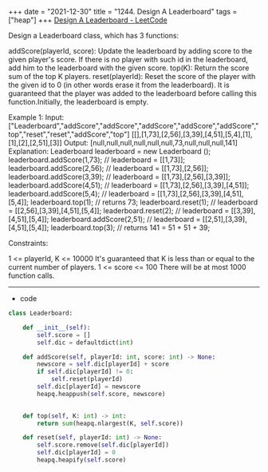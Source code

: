 +++ 
date = "2021-12-30"
title = "1244. Design A Leaderboard"
tags = ["heap"]
+++
[Design A Leaderboard - LeetCode](https://leetcode.com/problems/design-a-leaderboard/)

Design a Leaderboard class, which has 3 functions:

 addScore(playerId, score): Update the leaderboard by adding score to the given player's score. If there is no player with such id in the leaderboard, add him to the leaderboard with the given score.
 top(K): Return the score sum of the top K players.
 reset(playerId): Reset the score of the player with the given id to 0 (in other words erase it from the leaderboard). It is guaranteed that the player was added to the leaderboard before calling this function.Initially, the leaderboard is empty.
 
Example 1:
Input:  ["Leaderboard","addScore","addScore","addScore","addScore","addScore","top","reset","reset","addScore","top"] [[],[1,73],[2,56],[3,39],[4,51],[5,4],[1],[1],[2],[2,51],[3]] Output:  [null,null,null,null,null,null,73,null,null,null,141] Explanation:  Leaderboard leaderboard = new Leaderboard (); leaderboard.addScore(1,73); // leaderboard = [[1,73]]; leaderboard.addScore(2,56); // leaderboard = [[1,73],[2,56]]; leaderboard.addScore(3,39); // leaderboard = [[1,73],[2,56],[3,39]]; leaderboard.addScore(4,51); // leaderboard = [[1,73],[2,56],[3,39],[4,51]]; leaderboard.addScore(5,4); // leaderboard = [[1,73],[2,56],[3,39],[4,51],[5,4]]; leaderboard.top(1); // returns 73; leaderboard.reset(1); // leaderboard = [[2,56],[3,39],[4,51],[5,4]]; leaderboard.reset(2); // leaderboard = [[3,39],[4,51],[5,4]]; leaderboard.addScore(2,51); // leaderboard = [[2,51],[3,39],[4,51],[5,4]]; leaderboard.top(3); // returns 141 = 51 + 51 + 39; 
 
Constraints:

 1 <= playerId, K <= 10000
 It's guaranteed that K is less than or equal to the current number of players.
 1 <= score <= 100
 There will be at most 1000 function calls.

---
- code
```py
class Leaderboard:

    def __init__(self):
        self.score = []
        self.dic = defaultdict(int)

    def addScore(self, playerId: int, score: int) -> None:
        newscore = self.dic[playerId] + score
        if self.dic[playerId] != 0:
            self.reset(playerId)
        self.dic[playerId] = newscore
        heapq.heappush(self.score, newscore)
        

    def top(self, K: int) -> int:
        return sum(heapq.nlargest(K, self.score))

    def reset(self, playerId: int) -> None:
        self.score.remove(self.dic[playerId])
        self.dic[playerId] = 0
        heapq.heapify(self.score)
```
